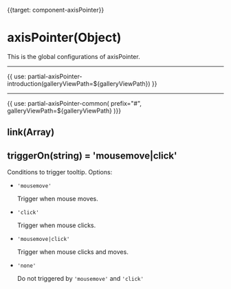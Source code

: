 
{{target: component-axisPointer}}

# axisPointer(Object)

This is the global configurations of axisPointer.


---

{{ use: partial-axisPointer-introduction(galleryViewPath=${galleryViewPath}) }}

---

{{ use: partial-axisPointer-common(
    prefix="#",
    galleryViewPath=${galleryViewPath}
)}}


## link(Array)


## triggerOn(string) = 'mousemove|click'

Conditions to trigger tooltip. Options:

+ `'mousemove'`

    Trigger when mouse moves.

+ `'click'`

    Trigger when mouse clicks.

+ `'mousemove|click'`

    Trigger when mouse clicks and moves.

+ `'none'`

    Do not triggered by `'mousemove'` and `'click'`
